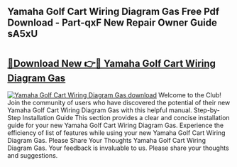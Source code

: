 ## Yamaha Golf Cart Wiring Diagram Gas Free Pdf Download - Part-qxF New Repair Owner Guide sA5xU

# <h2><a href="http://dflz88.blite.top/?on=Yamaha+Golf+Cart+Wiring+Diagram+Gas">🔗Download New 👉🔴 Yamaha Golf Cart Wiring Diagram Gas</a></h2>

[![Yamaha Golf Cart Wiring Diagram Gas download](https://i.imgur.com/lujVjoI.png)](http://dflz88.blite.top/?on=Yamaha+Golf+Cart+Wiring+Diagram+Gas)
Welcome to the Club! Join the community of users who have discovered the potential of their new Yamaha Golf Cart Wiring Diagram Gas with this helpful manual. Step-by-Step Installation Guide This section provides a clear and concise installation guide for your new Yamaha Golf Cart Wiring Diagram Gas. Experience the efficiency of list of features while using your new Yamaha Golf Cart Wiring Diagram Gas. Please Share Your Thoughts Yamaha Golf Cart Wiring Diagram Gas. Your feedback is invaluable to us. Please share your thoughts and suggestions.
